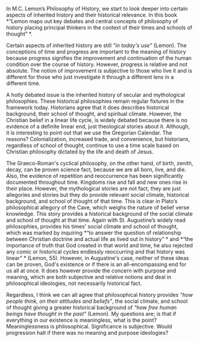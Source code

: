 In M.C. Lemon’s Philosophy of History, we start to look deeper into certain aspects of inherited history and their historical relevance. In this book *“Lemon maps out key debates and central concepts of philosophy of history placing principal thinkers in the context of their times and schools of thought” *. 

Certain aspects of inherited history are still *"in today's use"* (Lemon). The conceptions of time and progress are important to the meaning of history because progress signifies the improvement and continuation of the human condition over the course of history. However, progress is relative and not absolute. The notion of improvement is subjective to those who live it and is different for those who just investigate it through a different lens in a different time.  

A hotly debated issue is the inherited history of secular and mythological philosophies. These historical philosophies remain regular fixtures in the framework today. Historians agree that it does describes historical background, their school of thought, and spiritual climate. However, the Christian belief in a linear life cycle, is widely debated because there is no evidence of a definite linear end, just theological stories about it. Although, it is interesting to point out that we use the Gregorian Calendar. The reasons? Colonialization, increased trade, and convenience, but historians, regardless of school of thought, continue to use a time scale based on Christian philosophy dictated by the life and death of Jesus.  

The Graeco-Roman's cyclical philosophy, on the other hand, of birth, zenith, decay, can be proven science fact, because we are all born, live, and die. Also, the evidence of repetition and reoccurrence has been significantly documented throughout time. Kingdoms rise and fall and new ones rise in their place. However, the mythological stories are not fact, they are just allegories and stories but they do provide relevant social climate, historical background, and school of thought of that time. This is clear in Plato’s philosophical allegory of the Cave, which weighs the nature of belief verse knowledge. This story provides a historical background of the social climate and school of thought at that time. Again with St. Augustine’s widely read philosophies, provides his times' social climate and school of thought, which was marked by inquiring *“to answer the question of relationship between Christian doctrine and actual life as lived out in history” * and *“the importance of truth that God created in that world and time, he also rejected any comic or historical cycles endlessly reoccurring and that history was linear” * (Lemon, 55). However, in Augustine's case, neither of these ideas can be proven, God's existence or if there is an all-encompassing end for us all at once. It does however provide the concern with purpose and meaning, which are both subjective and relative notions and deal in philosophical ideologies, not necessarily historical fact. 

Regardless, I think we can all agree that philosophical history provides *“how people think, on their attitudes and beliefs"*, the social climate, and school of thought giving a greater historical background of *"how free human beings have thought in the past"* (Lemon). My questions are; is that if everything in our existence is meaningless, what is the point? Meaninglessness is philosophical. Significance is subjective. Would progression halt if there was no meaning and purpose ideologies? 

 